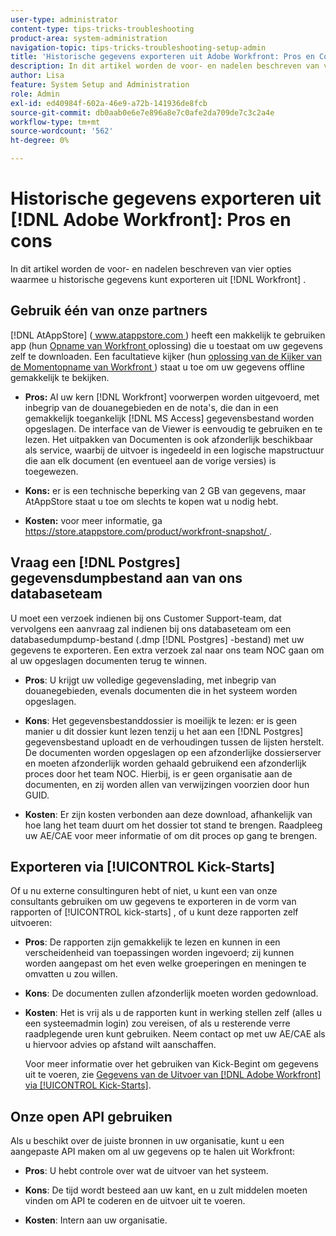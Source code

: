 ```yaml
---
user-type: administrator
content-type: tips-tricks-troubleshooting
product-area: system-administration
navigation-topic: tips-tricks-troubleshooting-setup-admin
title: 'Historische gegevens exporteren uit Adobe Workfront: Pros en Cons'
description: In dit artikel worden de voor- en nadelen beschreven van vier opties die u kunt gebruiken om historische gegevens uit Workfront te exporteren.
author: Lisa
feature: System Setup and Administration
role: Admin
exl-id: ed40984f-602a-46e9-a72b-141936de8fcb
source-git-commit: db0aab0e6e7e896a8e7c0afe2da709de7c3c2a4e
workflow-type: tm+mt
source-wordcount: '562'
ht-degree: 0%

---
```


# Historische gegevens exporteren uit [!DNL Adobe Workfront]: Pros en cons

In dit artikel worden de voor- en nadelen beschreven van vier opties waarmee u historische gegevens kunt exporteren uit [!DNL Workfront] .

## Gebruik één van onze partners

[!DNL AtAppStore] ([ www.atappstore.com ](https://www.atappstore.com)) heeft een makkelijk te gebruiken app (hun [ Opname van Workfront ](https://store.atappstore.com/product/workfront-snapshot/) oplossing) die u toestaat om uw gegevens zelf te downloaden. Een facultatieve kijker (hun [ oplossing van de Kijker van de Momentopname van Workfront ](https://store.atappstore.com/product/workfront-snapshot-viewer/)) staat u toe om uw gegevens offline gemakkelijk te bekijken.

* **Pros:** Al uw kern [!DNL Workfront] voorwerpen worden uitgevoerd, met inbegrip van de douanegebieden en de nota&#39;s, die dan in een gemakkelijk toegankelijk [!DNL MS Access] gegevensbestand worden opgeslagen. De interface van de Viewer is eenvoudig te gebruiken en te lezen. Het uitpakken van Documenten is ook afzonderlijk beschikbaar als service, waarbij de uitvoer is ingedeeld in een logische mapstructuur die aan elk document (en eventueel aan de vorige versies) is toegewezen.

* **Kons:** er is een technische beperking van 2 GB van gegevens, maar AtAppStore staat u toe om slechts te kopen wat u nodig hebt.

* **Kosten:** voor meer informatie, ga [ https://store.atappstore.com/product/workfront-snapshot/ ](https://store.atappstore.com/product/workfront-snapshot/).

## Vraag een [!DNL Postgres] gegevensdumpbestand aan van ons databaseteam

U moet een verzoek indienen bij ons Customer Support-team, dat vervolgens een aanvraag zal indienen bij ons databaseteam om een databasedumpdump-bestand (.dmp [!DNL Postgres] -bestand) met uw gegevens te exporteren. Een extra verzoek zal naar ons team NOC gaan om al uw opgeslagen documenten terug te winnen.

* **Pros**: U krijgt uw volledige gegevenslading, met inbegrip van douanegebieden, evenals documenten die in het systeem worden opgeslagen.

* **Kons**: Het gegevensbestanddossier is moeilijk te lezen: er is geen manier u dit dossier kunt lezen tenzij u het aan een [!DNL Postgres] gegevensbestand uploadt en de verhoudingen tussen de lijsten herstelt. De documenten worden opgeslagen op een afzonderlijke dossierserver en moeten afzonderlijk worden gehaald gebruikend een afzonderlijk proces door het team NOC. Hierbij, is er geen organisatie aan de documenten, en zij worden allen van verwijzingen voorzien door hun GUID.

* **Kosten**: Er zijn kosten verbonden aan deze download, afhankelijk van hoe lang het team duurt om het dossier tot stand te brengen. Raadpleeg uw AE/CAE voor meer informatie of om dit proces op gang te brengen.

## Exporteren via [!UICONTROL Kick-Starts]

Of u nu externe consultinguren hebt of niet, u kunt een van onze consultants gebruiken om uw gegevens te exporteren in de vorm van rapporten of [!UICONTROL kick-starts] , of u kunt deze rapporten zelf uitvoeren:

* **Pros**: De rapporten zijn gemakkelijk te lezen en kunnen in een verscheidenheid van toepassingen worden ingevoerd; zij kunnen worden aangepast om het even welke groeperingen en meningen te omvatten u zou willen.

* **Kons**: De documenten zullen afzonderlijk moeten worden gedownload.

* **Kosten**: Het is vrij als u de rapporten kunt in werking stellen zelf (alles u een systeemadmin login) zou vereisen, of als u resterende verre raadplegende uren kunt gebruiken. Neem contact op met uw AE/CAE als u hiervoor advies op afstand wilt aanschaffen.

  Voor meer informatie over het gebruiken van Kick-Begint om gegevens uit te voeren, zie [ Gegevens van de Uitvoer van  [!DNL Adobe Workfront]  via [!UICONTROL Kick-Starts]](../../administration-and-setup/manage-workfront/using-kick-starts/export-data-from-wf-via-kick-starts.md).

## Onze open API gebruiken

Als u beschikt over de juiste bronnen in uw organisatie, kunt u een aangepaste API maken om al uw gegevens op te halen uit Workfront:

* **Pros**: U hebt controle over wat de uitvoer van het systeem.

* **Kons**: De tijd wordt besteed aan uw kant, en u zult middelen moeten vinden om API te coderen en de uitvoer uit te voeren.

* **Kosten**: Intern aan uw organisatie.
